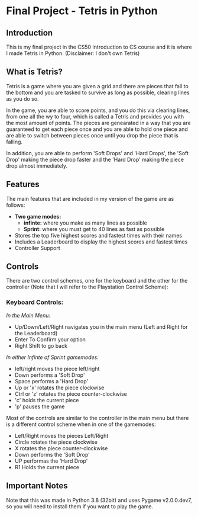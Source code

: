# Final Project - Tetris in Python

## Introduction
This is my final project in the CS50 Introduction to CS course and it is where I
made Tetris in Python. (Disclaimer: I don't own Tetris)

## What is Tetris?
Tetris is a game where you are given a grid and there are pieces that fall to the bottom and you are tasked to survive as long as possible, clearing lines as you do so.

In the game, you are able to score points, and you do this via clearing lines, from one all the wy to four, which is called a Tetris and provides you with the most amount of points. The pieces are genearated in a way that you are guaranteed to get each piece once and you are able to hold one piece and are able to switch between pieces once until you drop the piece that is falling.

In addition, you are able to perform 'Soft Drops' and 'Hard Drops', the 'Soft Drop' making the piece drop faster and the 'Hard Drop' making the piece drop almost immediately.

## Features
The main features that are included in my version of the game are as follows:
- **Two game modes:**
	- **infinte:** where you make as many lines as possible
	- **Sprint:** where you must get to 40 lines as fast as possible
- Stores the top five highest scores and fastest times with their names
- Includes a Leaderboard to display the highest scores and fastest times
- Controller Support

## Controls
There are two control schemes, one for the keyboard and the other for the controller (Note that I will refer to the Playstation Control Scheme):
### Keyboard Controls:
*In the Main Menu:*
- Up/Down/Left/Right navigates you in the main menu (Left and Right for the Leaderboard)
- Enter To Confirm your option
- Right Shift to go back

*In either Infinte of Sprint gamemodes:*
- left/right moves the piece left/right
- Down performs a 'Soft Drop'
- Space performs a 'Hard Drop'
- Up or 'x' rotates the piece clockwise
- Ctrl or 'z' rotates the piece counter-clockwise
- 'c' holds the current piece
- 'p' pauses the game

Most of the controls are similar to the controller in the main menu but there is a different control scheme when in one of the gamemodes:
- Left/Right moves the pieces Left/Right
- Circle rotates the piece clockwise
- X rotates the piece counter-clockwise
- Down performs the 'Soft Drop'
- UP performas the 'Hard Drop'
- R1 Holds the current piece

## Important Notes
Note that this was made in Python 3.8 (32bit) and uses Pygame v2.0.0.dev7, so you will need to install them if you want to play the game.